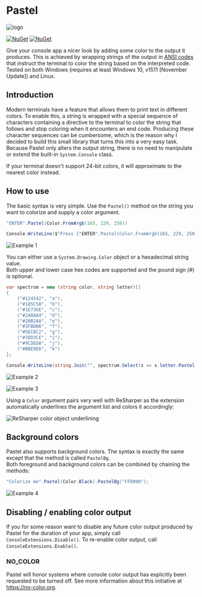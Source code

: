 # Pastel

![logo](https://github.com/silkfire/Pastel/blob/master/img/logo.png)

[![NuGet](https://img.shields.io/nuget/dt/Pastel.svg)](https://www.nuget.org/packages/Pastel)
[![NuGet](https://img.shields.io/nuget/v/Pastel.svg)](https://www.nuget.org/packages/Pastel)

Give your console app a nicer look by adding some color to the output it produces. 
This is achieved by wrapping strings of the output in [ANSI codes](https://www.jerriepelser.com/blog/using-ansi-color-codes-in-net-console-apps/) that instruct the terminal to color the string based on the interpreted code. Tested on both Windows (requires at least Windows 10, v1511 [November Update]) and Linux.

## Introduction

Modern terminals have a feature that allows them to print text in different colors. To enable this, a string is wrapped with a special sequence of characters containing a directive to the terminal to color the string that follows and stop coloring when it encounters an end code. Producing these character sequences can be cumbersome, which is the reason why I decided to build this small library that turns this into a very easy task.  
Because Pastel only alters the output string, there is no need to manipulate or extend the built-in `System.Console` class.

If your terminal doesn't support 24-bit colors, it will approximate to the nearest color instead.


## How to use

The basic syntax is very simple. Use the `Pastel()` method on the string you want to colorize and supply a color argument.

```cs
"ENTER".Pastel(Color.FromArgb(165, 229, 250))

Console.WriteLine($"Press {"ENTER".Pastel(Color.FromArgb(165, 229, 250))} to continue");
```
![Example 1](https://github.com/silkfire/Pastel/blob/master/img/example1.png)

You can either use a `System.Drawing.Color` object or a hexadecimal string value.  
Both upper and lower case hex codes are supported and the pound sign (#) is optional. 


```cs
var spectrum = new (string color, string letter)[]
{
    ("#124542", "a"),
    ("#185C58", "b"),
    ("#1E736E", "c"),
    ("#248A84", "d"),
    ("#20B2AA", "e"),
    ("#3FBDB6", "f"),
    ("#5EC8C2", "g"),
    ("#7DD3CE", "i"),
    ("#9CDEDA", "j"),
    ("#BBE9E6", "k")
};

Console.WriteLine(string.Join("", spectrum.Select(s => s.letter.Pastel(s.color))));
```
![Example 2](https://github.com/silkfire/Pastel/blob/master/img/example2.png)  

![Example 3](https://github.com/silkfire/Pastel/blob/master/img/example3.png)

Using a `Color` argument pairs very well with ReSharper as the extension automatically underlines the argument list and colors it accordingly:

![ReSharper color object underlining](https://github.com/silkfire/Pastel/blob/master/img/resharper-coloring.png)


## Background colors

Pastel also supports background colors. The syntax is exactly the same except that the method is called `PastelBg`.  
Both foreground and background colors can be combined by chaining the methods:

```cs
"Colorize me".Pastel(Color.Black).PastelBg("FFD000");
```

![Example 4](https://github.com/silkfire/Pastel/blob/master/img/example4.png)

## Disabling / enabling color output

If you for some reason want to disable any future color output produced by Pastel for the duration of your app, simply call `ConsoleExtensions.Disable()`. To re-enable color output, call `ConsoleExtensions.Enable()`.

### NO_COLOR

Pastel will honor systems where console color output has explicitly been requested to be turned off. See more information about this initiative at https://no-color.org.
